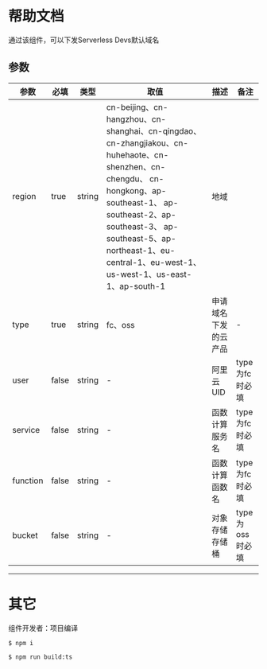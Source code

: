 # 帮助文档

通过该组件，可以下发Serverless Devs默认域名

## 参数

|  参数   |  必填  |  类型  | 取值  |  描述  |  备注  |    
|  ----  | ----  |  ----  | ----  |  ----  |  ----  |
| region  | true |  string |  cn-beijing、cn-hangzhou、cn-shanghai、cn-qingdao、cn-zhangjiakou、cn-huhehaote、cn-shenzhen、cn-chengdu、 cn-hongkong、ap-southeast-1、 ap-southeast-2、ap-southeast-3、 ap-southeast-5、ap-northeast-1、eu-central-1、eu-west-1、us-west-1、us-east-1、ap-south-1  |  地域 |   |
| type  | true | string  | fc、oss | 申请域名下发的云产品  |  -  |
| user  | false | string  | - | 阿里云UID  |  type为fc时必填  |
| service  | false | string  | - | 函数计算服务名  |  type为fc时必填  |
| function  | false | string  | - | 函数计算函数名  |  type为fc时必填  |
| bucket  | false | string  | - | 对象存储存储桶  |  type为oss时必填  |

------- 

# 其它

组件开发者：项目编译

````
$ npm i

$ npm run build:ts
````
